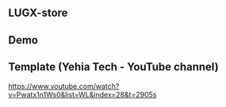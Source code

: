 ## LUGX-store

## Demo


## Template (Yehia Tech - YouTube channel)
https://www.youtube.com/watch?v=Pwatx1n1Ws0&list=WL&index=28&t=2905s
